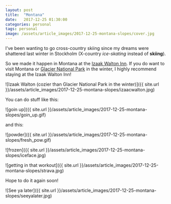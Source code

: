 ```yaml
---
layout: post
title:  "Montana"
date:   2017-12-25 01:30:00
categories: personal
tags: personal
image: /assets/article_images/2017-12-25-montana-slopes/cover.jpg
---
```


I've been wanting to go cross-country skiing since my dreams were shattered last winter in Stockholm (X-country *ice-skating* instead of **skiing**).

So we made it happen in Montana at the [Izaak Walton Inn](iwinn). If you do want to visit Montana or [Glacier National Park](gnp) in the winter, I highly recommend staying at the Izaak Walton Inn!

![Izaak Walton (cozier than Glacier National Park in the winter)]({{ site.url }}/assets/article_images/2017-12-25-montana-slopes/izaacwalton.jpg)

You can do stuff like this:

![goin up]({{ site.url }}/assets/article_images/2017-12-25-montana-slopes/goin_up.gif)

and this:

![powder]({{ site.url }}/assets/article_images/2017-12-25-montana-slopes/fresh_pow.gif)

![frozen]({{ site.url }}/assets/article_images/2017-12-25-montana-slopes/iceface.jpg)

![getting in that workout]({{ site.url }}/assets/article_images/2017-12-25-montana-slopes/strava.jpg)

Hope to do it again soon!

![See ya later]({{ site.url }}/assets/article_images/2017-12-25-montana-slopes/seeyalater.jpg)

[iwinn]: http://www.izaakwaltoninn.com
[gnp]: https://www.nps.gov/glac/index.htm
